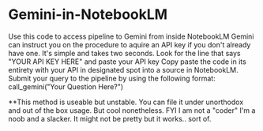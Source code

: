 # Gemini-in-NotebookLM
Use this code to access pipeline to Gemini from inside NotebookLM
Gemini can instruct you on the procedure to aquire an API key if you don't already have one. It's simple and takes two seconds.
Look for the line that says "YOUR API KEY HERE" and paste your API key 
Copy paste the code in its entirety with your API in designated spot into a source in NotebookLM. 
Submit your query to the pipeline by using the following format: call_gemini("Your Question Here?")

**This method is useable but unstable. You can file it under unorthodox and out of the box usage. But cool nonetheless. FYI I am not a "coder" I'm a noob and a slacker. It might not be pretty but it works.. sort of. 
